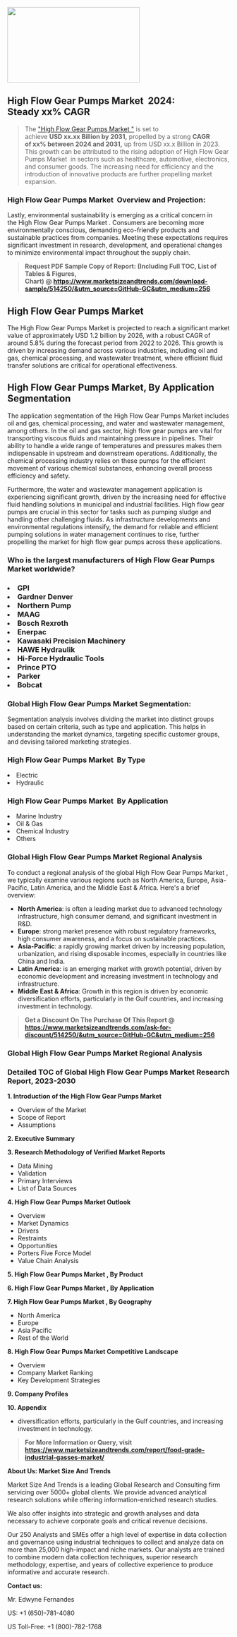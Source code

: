 <p><img class="alignnone size-medium wp-image-20088" src="https://ffe5etoiles.com/wp-content/uploads/2024/12/MST1-300x171.png" alt="" width="300" height="171" /></p><h2 id="ember46" class="ember-view reader-text-block__heading-2">High Flow Gear Pumps Market &nbsp;2024: Steady&nbsp;xx% CAGR</h2><blockquote id="ember47" class="ember-view reader-text-block__blockquote">The&nbsp;<a class="app-aware-link " href="https://www.marketsizeandtrends.com/download-sample/514250/&utm_source=GitHub-GC&utm_medium=256" target="_blank" data-test-app-aware-link="">"High Flow Gear Pumps Market "</a>&nbsp;is set to achieve&nbsp;<strong>USD&nbsp;xx.xx&nbsp;Billion by 2031,</strong>&nbsp;propelled by a strong&nbsp;<strong>CAGR of&nbsp;xx% between 2024 and 2031,</strong>&nbsp;up from USD xx.x Billion in 2023. This growth can be attributed to the rising adoption of&nbsp;High Flow Gear Pumps Market &nbsp;in sectors such as healthcare, automotive, electronics, and consumer goods. The increasing need for efficiency and the introduction of innovative products are further propelling market expansion.</blockquote><h3 id="ember48" class="ember-view reader-text-block__heading-3">High Flow Gear Pumps Market &nbsp;Overview and Projection:</h3><p id="ember49" class="ember-view reader-text-block__paragraph">Lastly, environmental sustainability is emerging as a critical concern in the&nbsp;High Flow Gear Pumps Market . Consumers are becoming more environmentally conscious, demanding eco-friendly products and sustainable practices from companies. Meeting these expectations requires significant investment in research, development, and operational changes to minimize environmental impact throughout the supply chain.</p><blockquote id="ember50" class="ember-view reader-text-block__blockquote"><strong>Request PDF Sample Copy of Report: (Including Full TOC, List of Tables &amp; Figures, Chart)&nbsp;@&nbsp;<strong><a href="https://www.marketsizeandtrends.com/download-sample/514250/&utm_source=GitHub-GC&utm_medium=256" target="_blank">https://www.marketsizeandtrends.com/download-sample/514250/&utm_source=GitHub-GC&utm_medium=256</a></strong></strong></blockquote><h3 class=""> <h2>High Flow Gear Pumps Market</h2><p>The High Flow Gear Pumps Market is projected to reach a significant market value of approximately USD 1.2 billion by 2026, with a robust CAGR of around 5.8% during the forecast period from 2022 to 2026. This growth is driven by increasing demand across various industries, including oil and gas, chemical processing, and wastewater treatment, where efficient fluid transfer solutions are critical for operational effectiveness.</p><h2>High Flow Gear Pumps Market, By Application Segmentation</h2><p>The application segmentation of the High Flow Gear Pumps Market includes oil and gas, chemical processing, and water and wastewater management, among others. In the oil and gas sector, high flow gear pumps are vital for transporting viscous fluids and maintaining pressure in pipelines. Their ability to handle a wide range of temperatures and pressures makes them indispensable in upstream and downstream operations. Additionally, the chemical processing industry relies on these pumps for the efficient movement of various chemical substances, enhancing overall process efficiency and safety.</p><p>Furthermore, the water and wastewater management application is experiencing significant growth, driven by the increasing need for effective fluid handling solutions in municipal and industrial facilities. High flow gear pumps are crucial in this sector for tasks such as pumping sludge and handling other challenging fluids. As infrastructure developments and environmental regulations intensify, the demand for reliable and efficient pumping solutions in water management continues to rise, further propelling the market for high flow gear pumps across these applications.</p></h3><h3 id="" class="">Who is the largest manufacturers of&nbsp;High Flow Gear Pumps Market worldwide?</h3><h3 class=""></Li><Li>GPI</Li><Li> Gardner Denver</Li><Li> Northern Pump</Li><Li> MAAG</Li><Li> Bosch Rexroth</Li><Li> Enerpac</Li><Li> Kawasaki Precision Machinery</Li><Li> HAWE Hydraulik</Li><Li> Hi-Force Hydraulic Tools</Li><Li> Prince PTO</Li><Li> Parker</Li><Li> Bobcat</h3><h3 id="ember53" class="ember-view reader-text-block__heading-3">Global&nbsp;High Flow Gear Pumps Market Segmentation:</h3><p id="ember54" class="ember-view reader-text-block__paragraph">Segmentation analysis involves dividing the market into distinct groups based on certain criteria, such as type and application. This helps in understanding the market dynamics, targeting specific customer groups, and devising tailored marketing strategies.</p><h3 id="" class="">High Flow Gear Pumps Market &nbsp;By Type</h3><p></Li><Li>Electric</Li><Li> Hydraulic</p><h3 id="" class="">High Flow Gear Pumps Market &nbsp;By Application</h3><p class=""></Li><Li>Marine Industry</Li><Li> Oil & Gas</Li><Li> Chemical Industry</Li><Li> Others</p><h3 id="ember62" class="ember-view reader-text-block__heading-3">Global High Flow Gear Pumps Market Regional Analysis</h3><p id="ember63" class="ember-view reader-text-block__paragraph">To conduct a regional analysis of the global High Flow Gear Pumps Market , we typically examine various regions such as North America, Europe, Asia-Pacific, Latin America, and the Middle East &amp; Africa. Here's a brief overview:</p><ul><li><strong>North America</strong>: is often a leading market due to advanced technology infrastructure, high consumer demand, and significant investment in R&amp;D.</li><li><strong>Europe</strong>: strong market presence with robust regulatory frameworks, high consumer awareness, and a focus on sustainable practices.</li><li><strong>Asia-Pacific</strong>: a rapidly growing market driven by increasing population, urbanization, and rising disposable incomes, especially in countries like China and India.</li><li><strong>Latin America</strong>: is an emerging market with growth potential, driven by economic development and increasing investment in technology and infrastructure.</li><li><strong>Middle East &amp; Africa</strong>: Growth in this region is driven by economic diversification efforts, particularly in the Gulf countries, and increasing investment in technology.</li></ul><blockquote id="ember61" class="ember-view reader-text-block__blockquote"><strong>Get a Discount On The Purchase Of This Report @ <strong><a href="https://html-cleaner.com/" target="">https://www.marketsizeandtrends.com/ask-for-discount/514250/&utm_source=GitHub-GC&utm_medium=256</a></strong></strong></blockquote><h3 id="ember62" class="ember-view reader-text-block__heading-3">Global High Flow Gear Pumps Market Regional Analysis</h3><h3 id="" class="">Detailed TOC of Global High Flow Gear Pumps Market Research Report, 2023-2030</h3><p id="" class=""><strong>1. Introduction of the High Flow Gear Pumps Market </strong></p><ul><li>Overview of the Market</li><li>Scope of Report</li><li>Assumptions</li></ul><p id="" class=""><strong>2. Executive Summary</strong></p><p id="" class=""><strong>3. Research Methodology of Verified Market Reports</strong></p><ul><li>Data Mining</li><li>Validation</li><li>Primary Interviews</li><li>List of Data Sources</li></ul><p id="" class=""><strong>4. High Flow Gear Pumps Market Outlook</strong></p><ul><li>Overview</li><li>Market Dynamics</li><li>Drivers</li><li>Restraints</li><li>Opportunities</li><li>Porters Five Force Model</li><li>Value Chain Analysis</li></ul><p id="" class=""><strong>5. High Flow Gear Pumps Market , By Product</strong></p><p id="" class=""><strong>6. High Flow Gear Pumps Market , By Application</strong></p><p id="" class=""><strong>7. High Flow Gear Pumps Market , By Geography</strong></p><ul><li>North America</li><li>Europe</li><li>Asia Pacific</li><li>Rest of the World</li></ul><p id="" class=""><strong>8. High Flow Gear Pumps Market Competitive Landscape</strong></p><ul><li>Overview</li><li>Company Market Ranking</li><li>Key Development Strategies</li></ul><p id="" class=""><strong>9. Company Profiles</strong></p><p id="" class=""><strong>10. Appendix</strong></p><ul><li>diversification efforts, particularly in the Gulf countries, and increasing investment in technology.</li></ul><blockquote id="ember65" class="ember-view reader-text-block__blockquote"><strong>For More Information or Query, visit <strong><strong><a href="https://html-cleaner.com/" target="">https://www.marketsizeandtrends.com/report/food-grade-industrial-gasses-market/</a></strong></strong></strong></blockquote><p id="" class=""><strong>About Us: Market Size And Trends</strong></p><p id="" class="">Market Size And Trends is a leading Global Research and Consulting firm servicing over 5000+ global clients. We provide advanced analytical research solutions while offering information-enriched research studies.</p><p id="" class="">We also offer insights into strategic and growth analyses and data necessary to achieve corporate goals and critical revenue decisions.</p><p id="" class="">Our 250 Analysts and SMEs offer a high level of expertise in data collection and governance using industrial techniques to collect and analyze data on more than 25,000 high-impact and niche markets. Our analysts are trained to combine modern data collection techniques, superior research methodology, expertise, and years of collective experience to produce informative and accurate research.</p><p id="" class=""><strong>Contact us:</strong></p><p id="" class="">Mr. Edwyne Fernandes</p><p id="" class="">US: +1 (650)-781-4080</p><p id="" class="">US Toll-Free: +1 (800)-782-1768</p>
